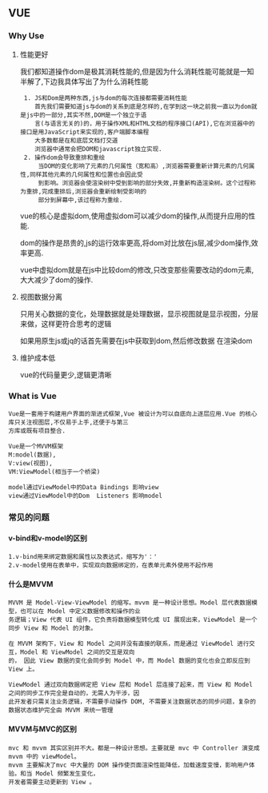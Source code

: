 ## VUE  

### Why Use

1. 性能更好

    我们都知道操作dom是极其消耗性能的,但是因为什么消耗性能可能就是一知半解了,下边我具体写出了为什么消耗性能

        1. JS和Dom是两种东西,js与dom的每次连接都需要消耗性能
           首先我们需要知道js与dom的关系到底是怎样的,在学到这一块之前我一直以为dom就是js中的一部分,其实不然,DOM是一个独立于语
           言(与语言无关的)的，用于操作XML和HTML文档的程序接口(API),它在浏览器中的接口是用JavaScript来实现的,客户端脚本编程
           大多数都是在和底层文档打交道
           浏览器中通常会把DOM和javascript独立实现.
        2. 操作dom会导致重排和重绘
            当DOM的变化影响了元素的几何属性（宽和高）,浏览器需要重新计算元素的几何属性,同样其他元素的几何属性和位置也会因此受
            到影响。浏览器会使渲染树中受到影响的部分失效,并重新构造渲染树。这个过程称为重排,完成重排后,浏览器会重新绘制受影响的
            部分到屏幕中,该过程称为重绘.
    
    vue的核心是虚拟dom,使用虚拟dom可以减少dom的操作,从而提升应用的性能.

    dom的操作是昂贵的,js的运行效率更高,将dom对比放在js层,减少dom操作,效率更高.

    vue中虚拟dom就是在js中比较dom的修改,只改变那些需要改动的dom元素,大大减少了dom的操作.

2. 视图数据分离

    只用关心数据的变化，处理数据就是处理数据，显示视图就是显示视图，分层来做，这样更符合思考的逻辑 

    如果用原生js或jq的话首先需要在js中获取到dom,然后修改数据 在渲染dom


3. 维护成本低

    vue的代码量更少,逻辑更清晰

### What is Vue

    Vue是一套用于构建用户界面的渐进式框架,Vue 被设计为可以自底向上逐层应用.Vue 的核心库只关注视图层,不仅易于上手,还便于与第三
    方库或既有项目整合.

    Vue是一个MVVM框架
    M:model(数据),
    V:view(视图),
    VM:ViewModel(相当于一个桥梁)

    model通过ViewModel中的Data Bindings 影响view
    view通过ViewModel中的Dom  Listeners 影响model



### 常见的问题


#### v-bind和v-model的区别

    1.v-bind用来绑定数据和属性以及表达式，缩写为'：'
    2.v-model使用在表单中，实现双向数据绑定的，在表单元素外使用不起作用

#### 什么是MVVM
    MVVM 是 Model-View-ViewModel 的缩写。mvvm 是一种设计思想。Model 层代表数据模型，也可以在 Model 中定义数据修改和操作的业
    务逻辑；View 代表 UI 组件，它负责将数据模型转化成 UI 展现出来，ViewModel 是一个同步 View 和 Model 的对象。

    在 MVVM 架构下，View 和 Model 之间并没有直接的联系，而是通过 ViewModel 进行交互，Model 和 ViewModel 之间的交互是双向
    的， 因此 View 数据的变化会同步到 Model 中，而 Model 数据的变化也会立即反应到 View 上。

    ViewModel 通过双向数据绑定把 View 层和 Model 层连接了起来，而 View 和 Model 之间的同步工作完全是自动的，无需人为干涉，因
    此开发者只需关注业务逻辑，不需要手动操作 DOM, 不需要关注数据状态的同步问题，复杂的数据状态维护完全由 MVVM 来统一管理

#### MVVM与MVC的区别
    mvc 和 mvvm 其实区别并不大。都是一种设计思想。主要就是 mvc 中 Controller 演变成 mvvm 中的 viewModel。
    mvvm 主要解决了mvc 中大量的 DOM 操作使页面渲染性能降低，加载速度变慢，影响用户体验。和当 Model 频繁发生变化，
    开发者需要主动更新到 View 。

#### 